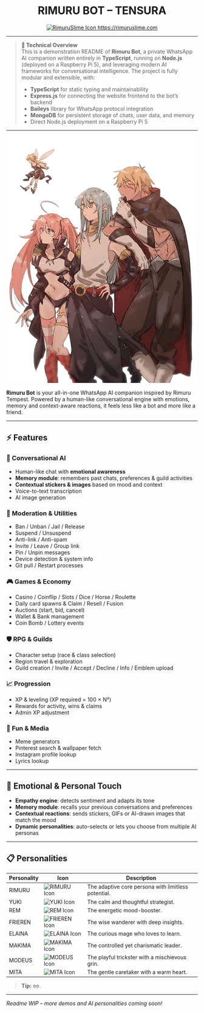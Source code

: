 <h1 align="center">RIMURU BOT – TENSURA</h1>

<p align="center">
  <a href="https://rimuruslime.com">
    <img src="https://rimuruslime.com/wp-content/uploads/2025/05/cropped-rimuru_header.png" alt="RimuruSlime Icon" width="48" />
  </a>
  <a href="https://rimuruslime.com">https://rimuruslime.com</a>
</p>

---

> **🔧 Technical Overview**  
> This is a demonstration README of **Rimuru Bot**, a private WhatsApp AI companion written entirely in **TypeScript**, running on **Node.js** (deployed on a Raspberry Pi 5), and leveraging modern AI frameworks for conversational intelligence. The project is fully modular and extensible, with:
> - **TypeScript** for static typing and maintainability  
> - **Express.js** for connecting the website frontend to the bot’s backend  
> - **Baileys** library for WhatsApp protocol integration  
> - **MongoDB** for persistent storage of chats, user data, and memory  
> - Direct Node.js deployment on a Raspberry Pi 5  

---

<p align="center">
  <img src="assets/rimuru_header-bg.png" alt="Rimuru Tempest" />
</p>

**Rimuru Bot** is your all-in-one WhatsApp AI companion inspired by Rimuru Tempest. Powered by a human-like conversational engine with emotions, memory and context-aware reactions, it feels less like a bot and more like a friend.

---

## ⚡️ Features

### 🤖 Conversational AI
- Human-like chat with **emotional awareness**  
- **Memory module**: remembers past chats, preferences & guild activities  
- **Contextual stickers & images** based on mood and context  
- Voice-to-text transcription  
- AI image generation  

### 👮 Moderation & Utilities
- Ban / Unban / Jail / Release  
- Suspend / Unsuspend  
- Anti-link / Anti-spam  
- Invite / Leave / Group link  
- Pin / Unpin messages  
- Device detection & system info  
- Git pull / Restart processes  

### 🎮 Games & Economy
- Casino / Coinflip / Slots / Dice / Horse / Roulette  
- Daily card spawns & Claim / Resell / Fusion  
- Auctions (start, bid, cancel)  
- Wallet & Bank management  
- Coin Bomb / Lottery events  

### 🛡️ RPG & Guilds
- Character setup (race & class selection)  
- Region travel & exploration  
- Guild creation / Invite / Accept / Decline / Info / Emblem upload  

### 📈 Progression
- XP & leveling (XP required = 100 × N²)  
- Rewards for activity, wins & claims  
- Admin XP adjustment  

### 🎨 Fun & Media
- Meme generators  
- Pinterest search & wallpaper fetch  
- Instagram profile lookup  
- Lyrics lookup  

---

## 🌟 Emotional & Personal Touch

- **Empathy engine**: detects sentiment and adapts its tone  
- **Memory module**: recalls your previous conversations and preferences  
- **Contextual reactions**: sends stickers, GIFs or AI-drawn images that match the mood  
- **Dynamic personalities**: auto-selects or lets you choose from multiple AI personas  

---

## 📋 Personalities

| Personality | Icon                                                                                                            | Description                                   |
|-------------|-----------------------------------------------------------------------------------------------------------------|-----------------------------------------------|
| RIMURU      | <img src="https://rimuruslime.com/wp-content/uploads/2025/05/chibi_rimuru.png" alt="RIMURU Icon" width="150" /> | The adaptive core persona with limitless potential.   |
| YUKI        | <img src="https://rimuruslime.com/wp-content/uploads/2025/05/chibi_yuki.png" alt="YUKI Icon" width="150" />     | The calm and thoughtful strategist.           |
| REM         | <img src="https://rimuruslime.com/wp-content/uploads/2025/05/chibi_rem.png" alt="REM Icon" width="150" />       | The energetic mood-booster.                   |
| FRIEREN     | <img src="https://rimuruslime.com/wp-content/uploads/2025/05/chibi_frieren_2.png" alt="FRIEREN Icon" width="150" /> | The wise wanderer with deep insights.         |
| ELAINA      | <img src="https://rimuruslime.com/wp-content/uploads/2025/05/chibi_elaina2.png" alt="ELAINA Icon" width="150" />  | The curious mage who loves to learn.          |
| MAKIMA      | <img src="https://rimuruslime.com/wp-content/uploads/2025/05/chibi_makima.png" alt="MAKIMA Icon" width="150" />  | The controlled yet charismatic leader.        |
| MODEUS      | <img src="https://rimuruslime.com/wp-content/uploads/2025/06/chibi_modeus2.png" alt="MODEUS Icon" width="150" />  | The playful trickster with a mischievous grin.|
| MITA        | <img src="https://rimuruslime.com/wp-content/uploads/2025/05/chibi_mita.png" alt="MITA Icon" width="150" />      | The gentle caretaker with a warm heart.       |


> **Tip:** ee.

---

_Readme WIP – more demos and AI personalities coming soon!_  
